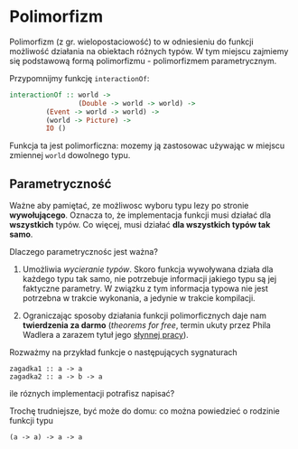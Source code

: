 # Polimorfizm

Polimorfizm (z gr. wielopostaciowość) to w odniesieniu do funkcji możliwość działania na obiektach różnych typów.
W tym miejscu zajmiemy się podstawową formą polimorfizmu - polimorfizmem parametrycznym.

Przypomnijmy funkcję `interactionOf`:

```haskell
interactionOf :: world ->
                 (Double -> world -> world) ->
		 (Event -> world -> world) ->
		 (world -> Picture) ->
		 IO ()
```

Funkcja ta jest polimorficzna: mozemy ją zastosowac używając w miejscu zmiennej `world` dowolnego typu.

## Parametryczność

Ważne aby pamiętać, ze możliwosc wyboru typu lezy po stronie **wywołującego**. 
Oznacza to, że implementacja funkcji musi działać dla **wszystkich** typów.
Co więcej, musi działać **dla wszystkich typów tak samo**.

Dlaczego parametrycznośc jest ważna?

1. Umożliwia *wycieranie typów*. Skoro funkcja wywoływana działa dla każdego typu tak samo, nie potrzebuje informacji 
jakiego typu są jej faktyczne parametry. W związku z tym informacja typowa nie jest potrzebna w trakcie wykonania, a jedynie w trakcie kompilacji.

2. Ograniczając sposoby działania funkcji polimorficznych daje nam **twierdzenia za darmo** (*theorems for free*, termin ukuty przez Phila Wadlera a zarazem tytuł jego [słynnej pracy](https://people.mpi-sws.org/~dreyer/tor/papers/wadler.pdf)).

Rozważmy na przykład funkcje o następujących sygnaturach

```
zagadka1 :: a -> a
zagadka2 :: a -> b -> a
```

ile róznych implementacji potrafisz napisać?

Trochę trudniejsze, być może do domu: co można powiedzieć o rodzinie funkcji typu

```
(a -> a) -> a -> a
```
